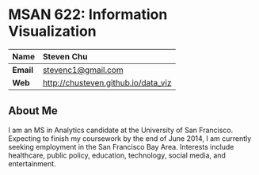 # MSAN 622: Information Visualization

Name  | Steven Chu
--- | :---
**Email** | stevenc1@gmail.com
**Web** | http://chusteven.github.io/data_viz

## About Me

I am an MS in Analytics candidate at the University of San Francisco. Expecting to finish my coursework by the end of June 2014, I am currently seeking employment in the San Francisco Bay Area. Interests include healthcare, public policy, education, technology, social media, and entertainment.
